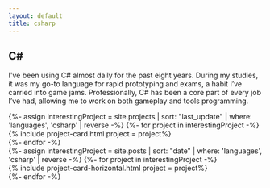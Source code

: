 ```yaml
---
layout: default
title: csharp
---
```

<div class="wrapper">
	<div class="container">
		<!-- C# -->
		<div class="row">
			<section>
				<div class="col-md-12">
					<h1>C#</h1>
					<p>I've been using C# almost daily for the past eight years. During my studies, it was my go-to language for rapid prototyping and exams, a habit I’ve carried into game jams. Professionally, C# has been a core part of every job I’ve had, allowing me to work on both gameplay and tools programming.</p>
				</div>
			</section>
		</div>
		<!-- Projects -->
		<section>
			<div class="row">
				{%- assign interestingProject = site.projects | sort: "last_update" | where: 'languages', 'csharp'  | reverse -%}
				{%- for project in interestingProject -%}
					<div class="col-md-4">
						{% include project-card.html project = project%}
					</div>
				{%- endfor -%}
			</div>
		</section>
		<!-- Articles -->
		<section>
			<div class="row">
				{%- assign interestingProject = site.posts | sort: "date" | where: 'languages', 'csharp'  | reverse -%}
				{%- for project in interestingProject -%}
					<div class="col-md-6">
						{% include project-card-horizontal.html project = project%}
					</div>
				{%- endfor -%}
			</div>
		</section>
	</div>
</div>